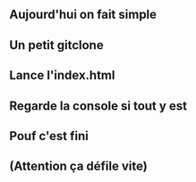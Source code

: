 ## Aujourd'hui on fait simple
## Un petit gitclone
## Lance l'index.html
## Regarde la console si tout y est
## Pouf c'est fini
## (Attention ça défile vite)
